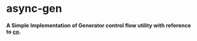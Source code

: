 # async-gen

#### A Simple Implementation of Generator control flow utility with reference to [co](https://www.npmjs.com/package/co).

